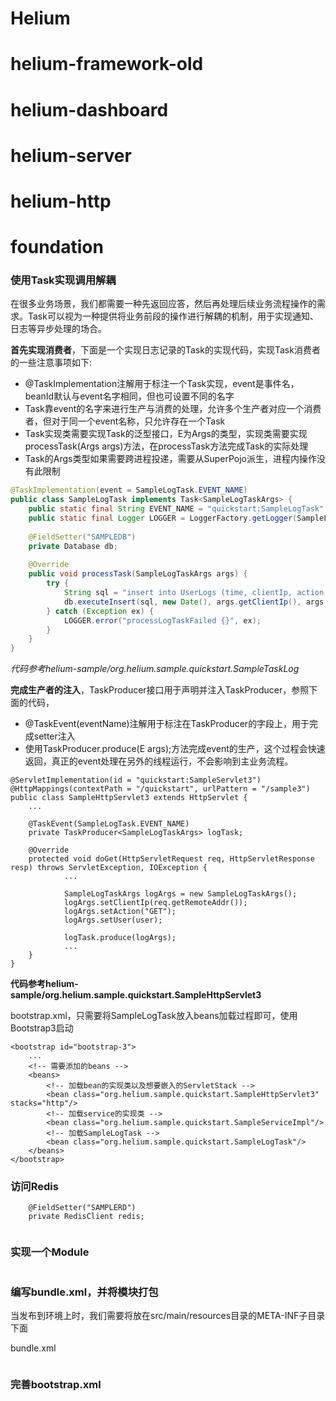 # Helium

# helium-framework-old

# helium-dashboard

# helium-server

# helium-http

# foundation


### 使用Task实现调用解耦

在很多业务场景，我们都需要一种先返回应答，然后再处理后续业务流程操作的需求。Task可以视为一种提供将业务前段的操作进行解耦的机制，用于实现通知、日志等异步处理的场合。

**首先实现消费者**，下面是一个实现日志记录的Task的实现代码，实现Task消费者的一些注意事项如下:

- @TaskImplementation注解用于标注一个Task实现，event是事件名，beanId默认与event名字相同，但也可设置不同的名字
- Task靠event的名字来进行生产与消费的处理，允许多个生产者对应一个消费者，但对于同一个event名称，只允许存在一个Task
- Task实现类需要实现Task<E>的泛型接口，E为Args的类型，实现类需要实现processTask(Args args)方法，在processTask方法完成Task的实际处理
- Task的Args类型如果需要跨进程投递，需要从SuperPojo派生，进程内操作没有此限制

```java
@TaskImplementation(event = SampleLogTask.EVENT_NAME)
public class SampleLogTask implements Task<SampleLogTaskArgs> {
	public static final String EVENT_NAME = "quickstart:SampleLogTask";
	public static final Logger LOGGER = LoggerFactory.getLogger(SampleLogTask.class);
 	
	@FieldSetter("SAMPLEDB")
	private Database db;
	
	@Override
	public void processTask(SampleLogTaskArgs args) {
		try {
			String sql = "insert into UserLogs (time, clientIp, action, user) values (?, ?, ?, ?)";
			db.executeInsert(sql, new Date(), args.getClientIp(), args.getAction(), args.getUser().toJsonObject().toString());
		} catch (Exception ex) {
			LOGGER.error("processLogTaskFailed {}", ex);
		}
	}
}
```
*代码参考helium-sample/org.helium.sample.quickstart.SampleTaskLog*

**完成生产者的注入**，TaskProducer<E>接口用于声明并注入TaskProducer，参照下面的代码，

- @TaskEvent(eventName)注解用于标注在TaskProducer<E>的字段上，用于完成setter注入
- 使用TaskProducer<E>.produce(E args);方法完成event的生产，这个过程会快速返回，真正的event处理在另外的线程运行，不会影响到主业务流程。

```
@ServletImplementation(id = "quickstart:SampleServlet3")
@HttpMappings(contextPath = "/quickstart", urlPattern = "/sample3")
public class SampleHttpServlet3 extends HttpServlet {
	...
	
	@TaskEvent(SampleLogTask.EVENT_NAME)
	private TaskProducer<SampleLogTaskArgs> logTask;

	@Override
	protected void doGet(HttpServletRequest req, HttpServletResponse resp) throws ServletException, IOException {
			...
			
			SampleLogTaskArgs logArgs = new SampleLogTaskArgs();
			logArgs.setClientIp(req.getRemoteAddr());
			logArgs.setAction("GET");
			logArgs.setUser(user);
			
			logTask.produce(logArgs);
			...
	}
}
```
**代码参考helium-sample/org.helium.sample.quickstart.SampleHttpServlet3**

bootstrap.xml，只需要将SampleLogTask放入beans加载过程即可，使用Bootstrap3启动
```
<bootstrap id="bootstrap-3">
	...
    <!-- 需要添加的beans -->
    <beans>
        <!-- 加载bean的实现类以及想要嵌入的ServletStack -->
        <bean class="org.helium.sample.quickstart.SampleHttpServlet3" stacks="http"/>
        <!-- 加载service的实现类 -->
        <bean class="org.helium.sample.quickstart.SampleServiceImpl"/>
        <!-- 加载SampleLogTask -->
        <bean class="org.helium.sample.quickstart.SampleLogTask"/>
    </beans>
</bootstrap>
```

### 访问Redis



```
	@FieldSetter("SAMPLERD")
	private RedisClient redis;
```

```
```

### 实现一个Module

``` 
```

### 编写bundle.xml，并将模块打包

当发布到环境上时，我们需要将放在src/main/resources目录的META-INF子目录下面

bundle.xml

```
```

### 完善bootstrap.xml

```
```
